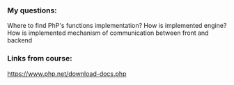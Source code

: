 ### My questions:

Where to find PhP's functions implementation?
How is implemented engine?
How is implemented mechanism of communication between front and backend



### Links from course:
https://www.php.net/download-docs.php
